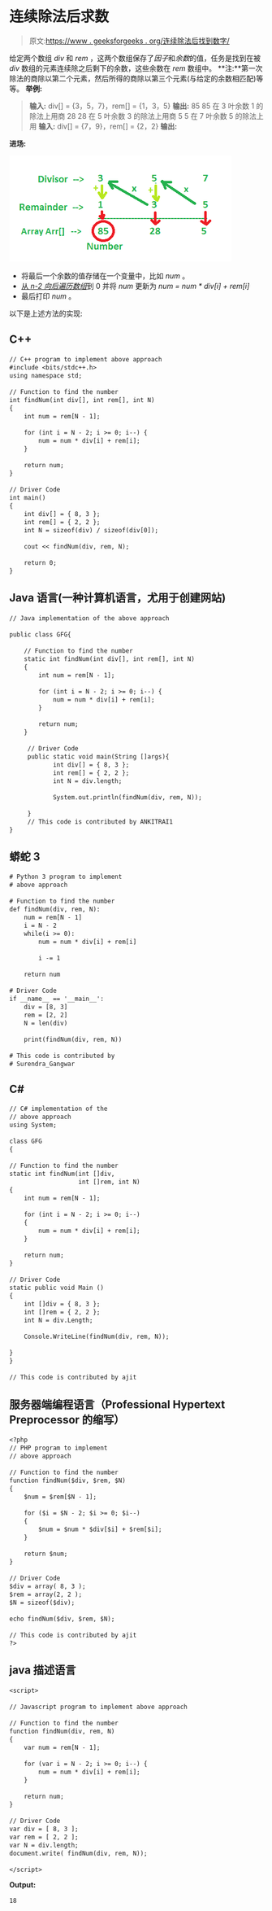 # 连续除法后求数

> 原文:[https://www . geeksforgeeks . org/连续除法后找到数字/](https://www.geeksforgeeks.org/find-the-number-after-successive-division/)

给定两个数组 *div* 和 *rem* ，这两个数组保存了*因子*和*余数*的值，任务是找到在被 *div* 数组的元素连续除之后剩下的余数，这些余数在 *rem* 数组中。
**注:**第一次除法的商除以第二个元素，然后所得的商除以第三个元素(与给定的余数相匹配)等等。
**举例:**

> **输入:** div[] = {3，5，7}，rem[] = {1，3，5}
> **输出:** 85
> 85 在 3 叶余数 1 的除法上用商 28
> 28 在 5 叶余数 3 的除法上用商 5
> 5 在 7 叶余数 5 的除法上用
> **输入:** div[] = {7，9}，rem[] = {2，2}
> **输出:**

**进场:**

![](img/feecc6b22bfbbbff30bbb2a569e2da0a.png)

*   将最后一个余数的值存储在一个变量中，比如 *num* 。
*   [从 *n-2 向后遍历数组*](https://www.geeksforgeeks.org/loops-in-c/)到 0 并将 *num* 更新为 *num = num * div[i] + rem[i]*
*   最后打印 *num* 。

以下是上述方法的实现:

## C++

```
// C++ program to implement above approach
#include <bits/stdc++.h>
using namespace std;

// Function to find the number
int findNum(int div[], int rem[], int N)
{
    int num = rem[N - 1];

    for (int i = N - 2; i >= 0; i--) {
        num = num * div[i] + rem[i];
    }

    return num;
}

// Driver Code
int main()
{
    int div[] = { 8, 3 };
    int rem[] = { 2, 2 };
    int N = sizeof(div) / sizeof(div[0]);

    cout << findNum(div, rem, N);

    return 0;
}
```

## Java 语言(一种计算机语言，尤用于创建网站)

```
// Java implementation of the above approach

public class GFG{

    // Function to find the number
    static int findNum(int div[], int rem[], int N)
    {
        int num = rem[N - 1];

        for (int i = N - 2; i >= 0; i--) {
            num = num * div[i] + rem[i];
        }

        return num;
    }

     // Driver Code
     public static void main(String []args){
            int div[] = { 8, 3 };
            int rem[] = { 2, 2 };
            int N = div.length;

            System.out.println(findNum(div, rem, N));

     }
     // This code is contributed by ANKITRAI1
}
```

## 蟒蛇 3

```
# Python 3 program to implement
# above approach

# Function to find the number
def findNum(div, rem, N):
    num = rem[N - 1]
    i = N - 2
    while(i >= 0):
        num = num * div[i] + rem[i]

        i -= 1

    return num

# Driver Code
if __name__ == '__main__':
    div = [8, 3]
    rem = [2, 2]
    N = len(div)

    print(findNum(div, rem, N))

# This code is contributed by
# Surendra_Gangwar
```

## C#

```
// C# implementation of the
// above approach
using System;

class GFG
{

// Function to find the number
static int findNum(int []div,
                   int []rem, int N)
{
    int num = rem[N - 1];

    for (int i = N - 2; i >= 0; i--)
    {
        num = num * div[i] + rem[i];
    }

    return num;
}

// Driver Code
static public void Main ()
{
    int []div = { 8, 3 };
    int []rem = { 2, 2 };
    int N = div.Length;

    Console.WriteLine(findNum(div, rem, N));

}
}

// This code is contributed by ajit
```

## 服务器端编程语言（Professional Hypertext Preprocessor 的缩写）

```
<?php
// PHP program to implement
// above approach

// Function to find the number
function findNum($div, $rem, $N)
{
    $num = $rem[$N - 1];

    for ($i = $N - 2; $i >= 0; $i--)
    {
        $num = $num * $div[$i] + $rem[$i];
    }

    return $num;
}

// Driver Code
$div = array( 8, 3 );
$rem = array(2, 2 );
$N = sizeof($div);

echo findNum($div, $rem, $N);

// This code is contributed by ajit
?>
```

## java 描述语言

```
<script>

// Javascript program to implement above approach

// Function to find the number
function findNum(div, rem, N)
{
    var num = rem[N - 1];

    for (var i = N - 2; i >= 0; i--) {
        num = num * div[i] + rem[i];
    }

    return num;
}

// Driver Code
var div = [ 8, 3 ];
var rem = [ 2, 2 ];
var N = div.length;
document.write( findNum(div, rem, N));

</script>
```

**Output:** 

```
18
```